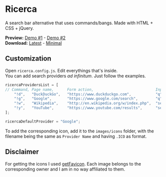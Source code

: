 Ricerca
=======
A search bar alternative that uses commands/bangs. Made with HTML + CSS + jQuery.

__Preview:__ [Demo #1](http://jackosdev.github.io/Ricerca-Homepage) - [Demo #2](http://jackosdev.github.io)  
__Download:__ [Latest](https://github.com/JackosDev/Ricerca-Homepage/archive/master.zip) - [Minimal](https://github.com/JackosDev/Ricerca-Homepage/tree/minimal)


Customization
-------------
Open `ricerca.config.js`. Edit everythings that's inside.  
You can add search providers _ad infinitum_. Just follow the examples.
```javascript
ricercaProvidersList = [
// Command, Page name,      Form action,                            Input name
    "!d",   "DuckDuckGo",   "https://www.duckduckgo.com",           "q",
    "!g",   "Google",       "https://www.google.com/search",        "q",
    "!w",   "Wikipedia",    "http://en.wikipedia.org/w/index.php",  "search",
    "!y",   "YouTube",      "https://www.youtube.com/results",      "search_query"
];

ricercaDefaultProvider = "Google";
```

To add the corresponding icon, add it to the `images/icons` folder, with the filename being the same as `Provider Name` and having `.ICO` as format.

Disclaimer
----------
For getting the icons I used [getFavicon](http://getfavicon.appspot.com/). Each image belongs to the corresponding owner and I am in no way affiliated to them.
